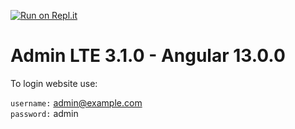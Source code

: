 [![Run on Repl.it](https://repl.it/badge/github/erdkse/adminlte-3-angular)](https://repl.it/github/erdkse/adminlte-3-angular)

# Admin LTE 3.1.0 - Angular 13.0.0

To login website use:

`username:` admin@example.com<br />
`password:` admin<br />
